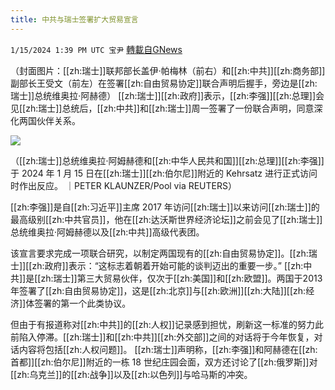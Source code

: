 ```yaml
---
title: 中共与瑞士签署扩大贸易宣言
---
```

`1/15/2024 1:39 PM UTC 宝尹` [轉載自GNews](https://gnews.org/articles/2221324)

（封面图片：[[zh:瑞士]]联邦部长盖伊·帕梅林（前右）和[[zh:中共]][[zh:商务部]]副部长王受文（前左）在签署[[zh:自由贸易协定]]联合声明后握手，旁边是[[zh:瑞士]]总统维奥拉·阿赫德）
[[zh:瑞士]][[zh:政府]]表示，[[zh:李强]][[zh:总理]]会见[[zh:瑞士]]总统后，[[zh:中共]]和[[zh:瑞士]]周一签署了一份联合声明，同意深化两国伙伴关系。

![](https://i.imgur.com/t2Tqx9I.jpg)

（[[zh:瑞士]]总统维奥拉·阿姆赫德和[[zh:中华人民共和国]][[zh:总理]][[zh:李强]]于 2024 年 1 月 15 日在[[zh:瑞士]][[zh:伯尔尼]]附近的 Kehrsatz 进行正式访问时作出反应。 ｜PETER KLAUNZER/Pool via REUTERS）

[[zh:李强]]是自[[zh:习近平]]主席 2017 年访问[[zh:瑞士]]以来访问[[zh:瑞士]]的最高级别[[zh:中共官员]]，他在[[zh:达沃斯世界经济论坛]]之前会见了[[zh:瑞士]]总统维奥拉·阿姆赫德以及[[zh:中共]]高级代表团。

该宣言要求完成一项联合研究，以制定两国现有的[[zh:自由贸易协定]]。[[zh:瑞士]][[zh:政府]]表示：“这标志着朝着开始可能的谈判迈出的重要一步。”
[[zh:中共]]是[[zh:瑞士]]第三大贸易伙伴，仅次于[[zh:美国]]和[[zh:欧盟]]。两国于2013年签署了[[zh:自由贸易协定]]，这是[[zh:北京]]与[[zh:欧洲]][[zh:大陆]][[zh:经济]]体签署的第一个此类协议。

但由于有报道称对[[zh:中共]]的[[zh:人权]]记录感到担忧，刷新这一标准的努力此前陷入停滞。[[zh:瑞士]]和[[zh:中共]][[zh:外交部]]之间的对话将于今年恢复，对话内容将包括[[zh:人权问题]]。
[[zh:瑞士]]声明称，[[zh:李强]]和阿赫德在[[zh:首都]][[zh:伯尔尼]]附近的一栋 18 世纪庄园会面，双方还讨论了[[zh:俄罗斯]]对[[zh:乌克兰]]的[[zh:战争]]以及[[zh:以色列]]与哈马斯的冲突。



